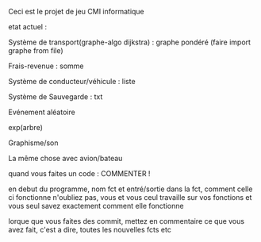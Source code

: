 Ceci est le projet de jeu CMI informatique

etat actuel :


Système de transport(graphe-algo dijkstra) : graphe pondéré
(faire import graphe from file)

Frais-revenue : somme

Système de conducteur/véhicule : liste

Système de Sauvegarde : txt

Evénement aléatoire

exp(arbre)

Graphisme/son

La même chose avec avion/bateau


quand vous faites un code : 
COMMENTER !

en debut du programme, nom fct et entré/sortie
dans la fct, comment celle ci fonctionne
n'oubliez pas, vous et vous ceul travaille sur vos fonctions et vous seul savez exactement comment elle fonctionne

lorque que vous faites des commit, mettez en commentaire ce que vous avez fait, c'est a dire, toutes les nouvelles fcts etc